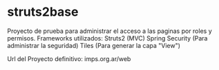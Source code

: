 # struts2base
Proyecto de prueba para administrar el acceso a las paginas por roles y permisos.
Frameworks utilizados: 
Struts2 (MVC)
Spring Security (Para administrar la seguridad)
Tiles (Para generar la capa "View")

Url del Proyecto definitivo: imps.org.ar/web